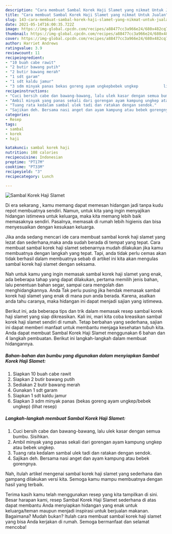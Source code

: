 ```yaml
---
description: "Cara membuat Sambal Korek Haji Slamet yang nikmat Untuk Jualan"
title: "Cara membuat Sambal Korek Haji Slamet yang nikmat Untuk Jualan"
slug: 143-cara-membuat-sambal-korek-haji-slamet-yang-nikmat-untuk-jualan
date: 2021-05-14T16:00:35.722Z
image: https://img-global.cpcdn.com/recipes/a88477cc3a966e24/680x482cq70/sambal-korek-haji-slamet-foto-resep-utama.jpg
thumbnail: https://img-global.cpcdn.com/recipes/a88477cc3a966e24/680x482cq70/sambal-korek-haji-slamet-foto-resep-utama.jpg
cover: https://img-global.cpcdn.com/recipes/a88477cc3a966e24/680x482cq70/sambal-korek-haji-slamet-foto-resep-utama.jpg
author: Harriet Andrews
ratingvalue: 3.9
reviewcount: 11
recipeingredient:
- "10 buah cabe rawit"
- "2 butir bawang putih"
- "2 butir bawang merah"
- "1 sdt garam"
- "1 sdt kaldu jamur"
- "3 sdm minyak panas bekas goreng ayam ungkepbebek ungkep           lihat resep"
recipeinstructions:
- "Cuci bersih cabe dan bawang-bawang, lalu ulek kasar dengan semua bumbu. Sisihkan."
- "Ambil minyak yang panas sekali dari gorengan ayam kampung ungkep atau bebek ungkep."
- "Tuang rata kedalam sambal ulek tadi dan ratakan dengan sendok."
- "Sajikan deh. Bersama nasi anget dan ayam kampung atau bebek gorengnya."
categories:
- Resep
tags:
- sambal
- korek
- haji

katakunci: sambal korek haji 
nutrition: 108 calories
recipecuisine: Indonesian
preptime: "PT17M"
cooktime: "PT33M"
recipeyield: "3"
recipecategory: Lunch

---
```



![Sambal Korek Haji Slamet](https://img-global.cpcdn.com/recipes/a88477cc3a966e24/680x482cq70/sambal-korek-haji-slamet-foto-resep-utama.jpg)

Di era  sekarang , kamu memang dapat memesan hidangan jadi tanpa kudu repot membuatnya sendiri. Namun, untuk kita yang ingin menyajikan hidangan istimewa untuk keluarga, maka kita memang lebih baik memasaknya sendiri. Pasalnya, memasak di rumah lebih higienis dan bisa menyesuaikan dengan kesukaan keluarga.

Jika anda sedang mencari ide cara membuat sambal korek haji slamet yang lezat dan sederhana,maka anda sudah berada di tempat yang tepat. Cara membuat sambal korek haji slamet  sebenarnya mudah dilakukan jika kamu membuatnya dengan langkah yang tepat. Tapi, anda tidak perlu cemas akan tidak berhasil dalam membuatnya 
sebab di artikel ini kita akan mengulas sambal korek haji slamet dengan seksama.  



Nah untuk kamu yang ingin memasak sambal korek haji slamet yang enak, ada beberapa tahap yang dapat dilakukan, pertama memilih jenis bahan, lalu penentuan bahan segar, sampai cara mengolah dan menghidangkannya. Anda Tak perlu pusing jika hendak memasak sambal korek haji slamet yang enak di mana pun anda berada. Karena, asalkan anda  tahu caranya, maka hidangan ini dapat menjadi sajian yang istimewa.

Berikut ini, ada beberapa tips dan trik dalam memasak resep sambal korek haji slamet yang siap dikreasikan. Kali ini, mari kita coba kreasikan sambal korek haji slamet sendiri di rumah. Tetap berbahan yang sederhana, sajian ini dapat memberi manfaat untuk membantu menjaga kesehatan tubuh kita. Anda dapat membuat Sambal Korek Haji Slamet menggunakan 6 bahan dan 4 langkah pembuatan. Berikut ini langkah-langkah dalam membuat hidangannya.

<!--inarticleads1-->

##### Bahan-bahan dan bumbu yang digunakan dalam menyiapkan Sambal Korek Haji Slamet:

1. Siapkan 10 buah cabe rawit
1. Siapkan 2 butir bawang putih
1. Sediakan 2 butir bawang merah
1. Gunakan 1 sdt garam
1. Siapkan 1 sdt kaldu jamur
1. Siapkan 3 sdm minyak panas (bekas goreng ayam ungkep/bebek ungkep)           (lihat resep)




<!--inarticleads2-->

##### Langkah-langkah membuat Sambal Korek Haji Slamet:

1. Cuci bersih cabe dan bawang-bawang, lalu ulek kasar dengan semua bumbu. Sisihkan.
1. Ambil minyak yang panas sekali dari gorengan ayam kampung ungkep atau bebek ungkep.
1. Tuang rata kedalam sambal ulek tadi dan ratakan dengan sendok.
1. Sajikan deh. Bersama nasi anget dan ayam kampung atau bebek gorengnya.




Nah, itulah artikel mengenai  sambal korek haji slamet  yang sederhana dan gampang dilakukan versi kita. Semoga kamu mampu membuatnya dengan hasil yang terbaik. 

Terima kasih kamu telah menggunakan resep yang kita tampilkan di sini. Besar harapan kami, resep  Sambal Korek Haji Slamet sederhana di atas dapat membantu Anda menyiapkan hidangan yang enak untuk keluarga/teman maupun menjadi inspirasi untuk berjualan makanan. Bagaimana? Mudah bukan? Itulah cara membuat sambal korek haji slamet yang bisa Anda kerjakan di rumah. Semoga bermanfaat dan selamat mencoba!

